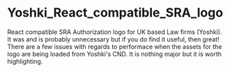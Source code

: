 # Yoshki_React_compatible_SRA_logo
React compatible SRA Authorization logo for UK based Law firms (Yoshki). It was and is probably unnecessary but if you do find it useful, then great! 
There are a few issues with regards to performace when the assets for the logo are being loaded from Yoshki's CND. It is nothing major but it is worth highlighting. 
